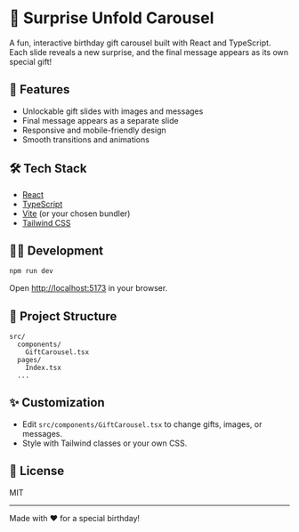 # 🎁 Surprise Unfold Carousel

A fun, interactive birthday gift carousel built with React and TypeScript. Each slide reveals a new surprise, and the final message appears as its own special gift!

## 🚀 Features

- Unlockable gift slides with images and messages
- Final message appears as a separate slide
- Responsive and mobile-friendly design
- Smooth transitions and animations

## 🛠️ Tech Stack

- [React](https://react.dev/)
- [TypeScript](https://www.typescriptlang.org/)
- [Vite](https://vitejs.dev/) (or your chosen bundler)
- [Tailwind CSS](https://tailwindcss.com/)

## 🧑‍💻 Development

```sh
npm run dev
```
Open [http://localhost:5173](http://localhost:5173) in your browser.

## 📁 Project Structure

```
src/
  components/
    GiftCarousel.tsx
  pages/
    Index.tsx
  ...
```

## ✨ Customization

- Edit `src/components/GiftCarousel.tsx` to change gifts, images, or messages.
- Style with Tailwind classes or your own CSS.

## 📝 License

MIT

---

Made with ❤️ for a special birthday!